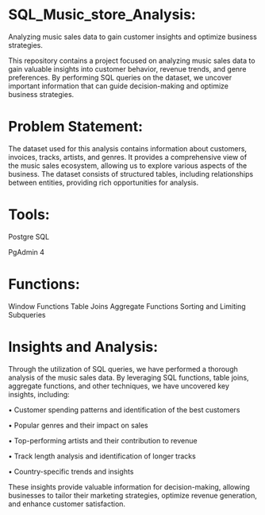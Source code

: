 # SQL_Music_store_Analysis:
Analyzing music sales data to gain customer insights and optimize business strategies.

This repository contains a project focused on analyzing music sales data to gain valuable insights into customer behavior, revenue trends, and genre preferences. By performing SQL queries on the dataset, we uncover important information that can guide decision-making and optimize business strategies.

# Problem Statement:
The dataset used for this analysis contains information about customers, invoices, tracks, artists, and genres. It provides a comprehensive view of the music sales ecosystem, allowing us to explore various aspects of the business. The dataset consists of structured tables, including relationships between entities, providing rich opportunities for analysis.

# Tools:
Postgre SQL

PgAdmin 4
# Functions:
Window Functions
Table Joins
Aggregate Functions
Sorting and Limiting
Subqueries

# Insights and Analysis:
Through the utilization of SQL queries, we have performed a thorough analysis of the music sales data. By leveraging SQL functions, table joins, aggregate functions, and other techniques, we have uncovered key insights, including:

•	Customer spending patterns and identification of the best customers

•	Popular genres and their impact on sales

•	Top-performing artists and their contribution to revenue

•	Track length analysis and identification of longer tracks

•	Country-specific trends and insights

These insights provide valuable information for decision-making, allowing businesses to tailor their marketing strategies, optimize revenue generation, and enhance customer satisfaction.
